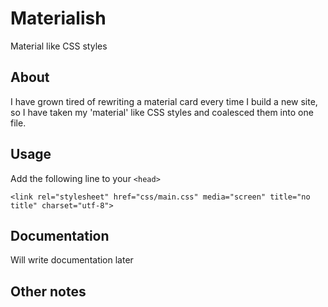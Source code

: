 # Materialish
Material like CSS styles
## About
I have grown tired of rewriting a material card every time I build a new site, so
I have taken my 'material' like CSS styles and coalesced them into one file.
## Usage
Add the following line to your ```<head>```

```
<link rel="stylesheet" href="css/main.css" media="screen" title="no title" charset="utf-8">
```
## Documentation
Will write documentation later

## Other notes
